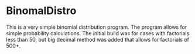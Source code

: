 # BinomalDistro
This is a very simple binomial distribution program.
The program allows for simple probability calculations.
The initial build was for cases with factorials less than 50, but big decimal method was added that allows for factorials of 500+.
